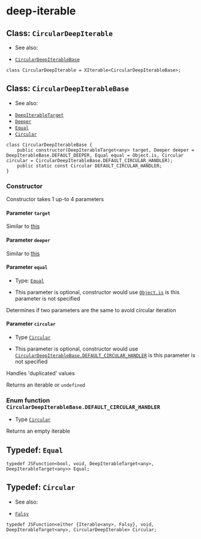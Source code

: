 
# deep-iterable

## Class: `CircularDeepIterable`

 * See also:
  - [`CircularDeepIterableBase`](./circular-deep-iterable.md#class-circulardeepiterablebase)

```
class CircularDeepIterable = XIterable<CircularDeepIterableBase>;
```

## Class: `CircularDeepIterableBase`

 * See also:
  - [`DeepIterableTarget`](./deep-iterable-base.md#template-either-deepiterabletarget)
  - [`Deeper`](./deep-iterable-base.md#typedef-deeper)
  - [`Equal`](./circular-deep-iterable.md#typedef-equal)
  - [`Circular`](./circular-deep-iterable.md#typedef-circular)

```
class CircularDeepIterableBase {
	public constructor(DeepIterableTarget<any> target, Deeper deeper = DeepIterableBase.DEFAULT_DEEPER, Equal equal = Object.is, Circular circular = CircularDeepIterableBase.DEFAULT_CIRCULAR_HANDLER);
	public static const Circular DEFAULT_CIRCULAR_HANDLER;
}
```

### Constructor

Constructor takes 1 up-to 4 parameters

#### Parameter `target`

Similar to [this](./deep-iterable-base.md#parameter-target)

#### Parameter `deeper`

Similar to [this](./deep-iterable-base.md#parameter-deeper)

#### Parameter `equal`

 * Type: [`Equal`](./circular-deep-iterable.md#typedef-equal)

 * This parameter is optional, constructor would use [`Object.is`](https://developer.mozilla.org/vi/docs/Web/JavaScript/Reference/Global_Objects/Object/is) is this parameter is not specified

Determines if two parameters are the same to avoid circular iteration

#### Parameter `circular`

 * Type [`Circular`](./circular-deep-iterable.md#typedef-circular)

 * This parameter is optional, constructor would use [`CircularDeepIterableBase.DEFAULT_CIRCULAR_HANDLER`](./circular-deep-iterable.md#enum-function-circulardeepiterablebasedefault_circular_handle) is this parameter is not specified

Handles 'duplicated' values

Returns an iterable or `undefined`

### Enum function `CircularDeepIterableBase.DEFAULT_CIRCULAR_HANDLER`

 * Type [`Circular`](./circular-deep-iterable#typedef-circular)

Returns an empty iterable

## Typedef: `Equal`

```
typedef JSFunction<bool, void, DeepIterableTarget<any>, DeepIterableTarget<any>> Equal;
```

## Typedef: `Circular`

 * See also:
  - [`Falsy`](../global/readme.md#set-falsy)

```
typedef JSFunction<either {Iterable<any>, Falsy}, void, DeepIterableTarget<any>, CircularDeepIterable> Circular;
```
